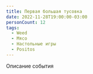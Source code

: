 ```yaml
---
title: Первая большая тусовка
date: 2022-11-28T19:00:00-03:00
personCount: 12
tags:
  - Weed
  - Мясо
  - Настольные игры
  - Positos
---
```


Описание события
